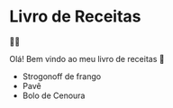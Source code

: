 <h1> Livro de Receitas </h1>

:man_cook:

Olá! Bem vindo ao meu livro de receitas :wave:

- Strogonoff de frango
- Pavê
- Bolo de Cenoura